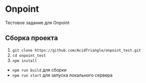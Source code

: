 # Onpoint
Тестовое задание для Onpoint

## Сборка проекта

1. `git clone https://github.com/AcidTriangle/onpoint_test.git`
2. `cd onpoint_test`
3. `npm install` 

* `npm run build` для сборки 
* `npm run start` для запуска локального сервера
